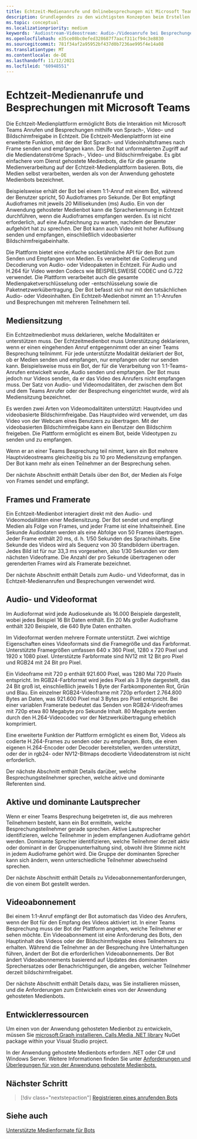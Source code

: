 ```yaml
---
title: Echtzeit-Medienanrufe und Onlinebesprechungen mit Microsoft Teams
description: Grundlegendes zu den wichtigsten Konzepten beim Erstellen eines Bots, der Audio- und Videoanrufe in Echtzeit und Onlinebesprechungen durchführen kann. Erfahren Sie mehr über Mediensitzungen, Framerate, Audio-/Videoformat und Verweise auf Entwicklerressourcen
ms.topic: conceptual
ms.localizationpriority: medium
keywords: 'Audiostream-Videostream: Audio-/Videoanrufe bei Besprechungen in Echtzeit, medienanwendungsgehostete Medien, die vom Mediendienst gehostet werden'
ms.openlocfilehash: e35ce08bc0efed328687f7aacf311cf94c3e8830
ms.sourcegitcommit: 781f34af2a95952bf437d0b7236ae995f4e14a08
ms.translationtype: MT
ms.contentlocale: de-DE
ms.lasthandoff: 11/12/2021
ms.locfileid: "60948551"
---
```

# <a name="real-time-media-calls-and-meetings-with-microsoft-teams"></a>Echtzeit-Medienanrufe und Besprechungen mit Microsoft Teams

Die Echtzeit-Medienplattform ermöglicht Bots die Interaktion mit Microsoft Teams Anrufen und Besprechungen mithilfe von Sprach-, Video- und Bildschirmfreigabe in Echtzeit. Die Echtzeit-Medienplattform ist eine erweiterte Funktion, mit der der Bot Sprach- und Videoinhaltsframes nach Frame senden und empfangen kann. Der Bot hat unformatierten Zugriff auf die Mediendatenströme Sprach-, Video- und Bildschirmfreigabe. Es gibt einfachere vom Dienst gehostete Medienbots, die für die gesamte Medienverarbeitung auf der Echtzeit-Medienplattform basieren. Bots, die Medien selbst verarbeiten, werden als von der Anwendung gehostete Medienbots bezeichnet.

Beispielsweise erhält der Bot bei einem 1:1-Anruf mit einem Bot, während der Benutzer spricht, 50 Audioframes pro Sekunde. Der Bot empfängt Audioframes mit jeweils 20 Millisekunden (ms) Audio. Ein von der Anwendung gehosteter Medienbot kann die Spracherkennung in Echtzeit durchführen, wenn die Audioframes empfangen werden. Es ist nicht erforderlich, auf eine Aufzeichnung zu warten, nachdem der Benutzer aufgehört hat zu sprechen. Der Bot kann auch Video mit hoher Auflösung senden und empfangen, einschließlich videobasierter Bildschirmfreigabeinhalte.

Die Plattform bietet eine einfache socketähnliche API für den Bot zum Senden und Empfangen von Medien. Es verarbeitet die Codierung und Decodierung von Audio- oder Videopaketen in Echtzeit. Für Audio und H.264 für Video werden Codecs wie BEISPIELSWEISE CODEC und G.722 verwendet. Die Plattform verarbeitet auch die gesamte Medienpaketverschlüsselung oder -entschlüsselung sowie die Paketnetzwerkübertragung. Der Bot befasst sich nur mit den tatsächlichen Audio- oder Videoinhalten. Ein Echtzeit-Medienbot nimmt an 1:1-Anrufen und Besprechungen mit mehreren Teilnehmern teil.

## <a name="media-session"></a>Mediensitzung

Ein Echtzeitmedienbot muss deklarieren, welche Modalitäten er unterstützen muss. Der Echtzeitmedienbot muss Unterstützung deklarieren, wenn er einen eingehenden Anruf entgegennimmt oder an einer Teams Besprechung teilnimmt. Für jede unterstützte Modalität deklariert der Bot, ob er Medien senden und empfangen, nur empfangen oder nur senden kann. Beispielsweise muss ein Bot, der für die Verarbeitung von 1:1-Teams-Anrufen entwickelt wurde, Audio senden und empfangen. Der Bot muss jedoch nur Videos senden, da er das Video des Anrufers nicht empfangen muss. Der Satz von Audio- und Videomodalitäten, der zwischen dem Bot und dem Teams Anrufer oder der Besprechung eingerichtet wurde, wird als Mediensitzung bezeichnet.

Es werden zwei Arten von Videomodalitäten unterstützt: Hauptvideo und videobasierte Bildschirmfreigabe. Das Hauptvideo wird verwendet, um das Video von der Webcam eines Benutzers zu übertragen. Mit der videobasierten Bildschirmfreigabe kann ein Benutzer den Bildschirm freigeben. Die Plattform ermöglicht es einem Bot, beide Videotypen zu senden und zu empfangen.

Wenn er an einer Teams Besprechung teil nimmt, kann ein Bot mehrere Hauptvideostreams gleichzeitig bis zu 10 pro Mediensitzung empfangen. Der Bot kann mehr als einen Teilnehmer an der Besprechung sehen.

Der nächste Abschnitt enthält Details über den Bot, der Medien als Folge von Frames sendet und empfängt.

## <a name="frames-and-frame-rate"></a>Frames und Framerate

Ein Echtzeit-Medienbot interagiert direkt mit den Audio- und Videomodalitäten einer Mediensitzung. Der Bot sendet und empfängt Medien als Folge von Frames, und jeder Frame ist eine Inhaltseinheit. Eine Sekunde Audiodaten werden als eine Abfolge von 50 Frames übertragen. Jeder Frame enthält 20 ms, d. h. 1/50 Sekunden des Sprachinhalts. Eine Sekunde des Videos wird als Sequenz von 30 Standbildern übertragen. Jedes Bild ist für nur 33,3 ms vorgesehen, also 1/30 Sekunden vor dem nächsten Videoframe. Die Anzahl der pro Sekunde übertragenen oder gerenderten Frames wird als Framerate bezeichnet.

Der nächste Abschnitt enthält Details zum Audio- und Videoformat, das in Echtzeit-Medienanrufen und Besprechungen verwendet wird.

## <a name="audio-and-video-format"></a>Audio- und Videoformat

Im Audioformat wird jede Audiosekunde als 16.000 Beispiele dargestellt, wobei jedes Beispiel 16 Bit Daten enthält. Ein 20 Ms großer Audioframe enthält 320 Beispiele, die 640 Byte Daten enthalten.

Im Videoformat werden mehrere Formate unterstützt. Zwei wichtige Eigenschaften eines Videoformats sind die Framegröße und das Farbformat. Unterstützte Framegrößen umfassen 640 x 360 Pixel, 1280 x 720 Pixel und 1920 x 1080 pixel. Unterstützte Farbformate sind NV12 mit 12 Bit pro Pixel und RGB24 mit 24 Bit pro Pixel.

Ein Videoframe mit 720 p enthält 921.600 Pixel, was 1280 Mal 720 Pixeln entspricht. Im RGB24-Farbformat wird jedes Pixel als 3 Byte dargestellt, das 24 Bit groß ist, einschließlich jeweils 1 Byte der Farbkomponenten Rot, Grün und Blau. Ein einzelner RGB24-Videoframe mit 720p erfordert 2.764.800 Bytes an Daten, was 921.600 Pixel mal 3 Bytes pro Pixel entspricht. Bei einer variablen Framerate bedeutet das Senden von RGB24-Videoframes mit 720p etwa 80 Megabyte pro Sekunde Inhalt. 80 Megabyte werden durch den H.264-Videocodec vor der Netzwerkübertragung erheblich komprimiert.

Eine erweiterte Funktion der Plattform ermöglicht es einem Bot, Videos als codierte H.264-Frames zu senden oder zu empfangen. Bots, die einen eigenen H.264-Encoder oder Decoder bereitstellen, werden unterstützt, oder der in rgb24- oder NV12-Bitmaps decodierte Videodatenstrom ist nicht erforderlich.

Der nächste Abschnitt enthält Details darüber, welche Besprechungsteilnehmer sprechen, welche aktive und dominante Referenten sind.

## <a name="active-and-dominant-speakers"></a>Aktive und dominante Lautsprecher

Wenn er einer Teams Besprechung beigetreten ist, die aus mehreren Teilnehmern besteht, kann ein Bot ermitteln, welche Besprechungsteilnehmer gerade sprechen. Aktive Lautsprecher identifizieren, welche Teilnehmer in jedem empfangenen Audioframe gehört werden. Dominante Sprecher identifizieren, welche Teilnehmer derzeit aktiv oder dominant in der Gruppenunterhaltung sind, obwohl ihre Stimme nicht in jedem Audioframe gehört wird. Die Gruppe der dominanten Sprecher kann sich ändern, wenn unterschiedliche Teilnehmer abwechselnd sprechen.

Der nächste Abschnitt enthält Details zu Videoabonnementanforderungen, die von einem Bot gestellt werden.

## <a name="video-subscription"></a>Videoabonnement

Bei einem 1:1-Anruf empfängt der Bot automatisch das Video des Anrufers, wenn der Bot für den Empfang des Videos aktiviert ist. In einer Teams Besprechung muss der Bot der Plattform angeben, welche Teilnehmer er sehen möchte. Ein Videoabonnement ist eine Anforderung des Bots, den Hauptinhalt des Videos oder der Bildschirmfreigabe eines Teilnehmers zu erhalten. Während die Teilnehmer an der Besprechung ihre Unterhaltungen führen, ändert der Bot die erforderlichen Videoabonnements. Der Bot ändert Videoabonnements basierend auf Updates des dominanten Sprechersatzes oder Benachrichtigungen, die angeben, welcher Teilnehmer derzeit bildschirmfreigabet.

Der nächste Abschnitt enthält Details dazu, was Sie installieren müssen, und die Anforderungen zum Entwickeln eines von der Anwendung gehosteten Medienbots.

## <a name="developer-resources"></a>Entwicklerressourcen

Um einen von der Anwendung gehosteten Medienbot zu entwickeln, müssen Sie [microsoft.Graph installieren. Calls.Media .NET library](https://www.nuget.org/packages/Microsoft.Graph.Communications.Calls.Media/) NuGet package within your Visual Studio project.

In der Anwendung gehostete Medienbots erfordern .NET oder C# und Windows Server. Weitere Informationen finden Sie unter [Anforderungen und Überlegungen für von der Anwendung gehostete Medienbots.](requirements-considerations-application-hosted-media-bots.md#c-or-net-and-windows-server-for-development)

## <a name="next-step"></a>Nächster Schritt

> [!div class="nextstepaction"]
> [Registrieren eines anrufenden Bots](~/bots/calls-and-meetings/registering-calling-bot.md)

## <a name="see-also"></a>Siehe auch

[Unterstützte Medienformate für Bots](~/resources/media-formats.md)
